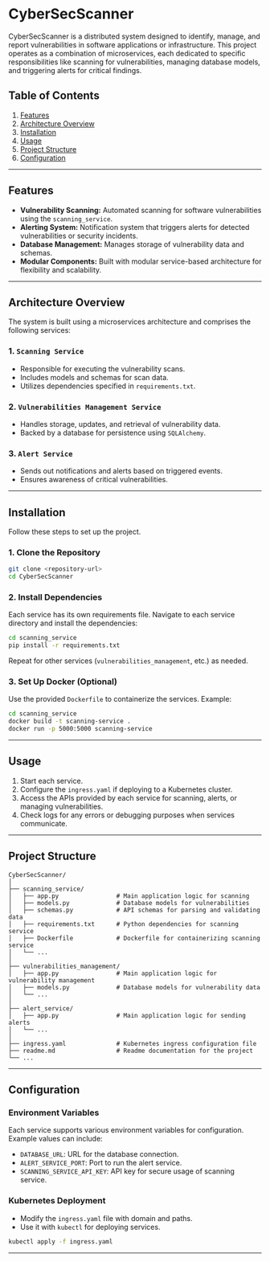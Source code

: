 # CyberSecScanner

CyberSecScanner is a distributed system designed to identify, manage, and report vulnerabilities in software applications or infrastructure. This project operates as a combination of microservices, each dedicated to specific responsibilities like scanning for vulnerabilities, managing database models, and triggering alerts for critical findings.

## Table of Contents

1. [Features](#features)
2. [Architecture Overview](#architecture-overview)
3. [Installation](#installation)
4. [Usage](#usage)
5. [Project Structure](#project-structure)
6. [Configuration](#configuration)


---

## Features

- **Vulnerability Scanning:** Automated scanning for software vulnerabilities using the `scanning_service`.
- **Alerting System:** Notification system that triggers alerts for detected vulnerabilities or security incidents.
- **Database Management:** Manages storage of vulnerability data and schemas.
- **Modular Components:** Built with modular service-based architecture for flexibility and scalability.

---

## Architecture Overview

The system is built using a microservices architecture and comprises the following services:

### 1. `Scanning Service`
- Responsible for executing the vulnerability scans.
- Includes models and schemas for scan data.
- Utilizes dependencies specified in `requirements.txt`.

### 2. `Vulnerabilities Management Service`
- Handles storage, updates, and retrieval of vulnerability data.
- Backed by a database for persistence using `SQLAlchemy`.

### 3. `Alert Service`
- Sends out notifications and alerts based on triggered events.
- Ensures awareness of critical vulnerabilities.

---

## Installation

Follow these steps to set up the project.

### 1. Clone the Repository

```bash
git clone <repository-url>
cd CyberSecScanner
```

### 2. Install Dependencies

Each service has its own requirements file. Navigate to each service directory and install the dependencies:

```bash
cd scanning_service
pip install -r requirements.txt
```

Repeat for other services (`vulnerabilities_management`, etc.) as needed.

### 3. Set Up Docker (Optional)

Use the provided `Dockerfile` to containerize the services. Example:

```bash
cd scanning_service
docker build -t scanning-service .
docker run -p 5000:5000 scanning-service
```

---

## Usage

1. Start each service.
2. Configure the `ingress.yaml` if deploying to a Kubernetes cluster.
3. Access the APIs provided by each service for scanning, alerts, or managing vulnerabilities.
4. Check logs for any errors or debugging purposes when services communicate.

---

## Project Structure

```plaintext
CyberSecScanner/
│
├── scanning_service/
│   ├── app.py                # Main application logic for scanning
│   ├── models.py             # Database models for vulnerabilities
│   ├── schemas.py            # API schemas for parsing and validating data
│   ├── requirements.txt      # Python dependencies for scanning service
│   ├── Dockerfile            # Dockerfile for containerizing scanning service
│   └── ...
│
├── vulnerabilities_management/
│   ├── app.py                # Main application logic for vulnerability management
│   ├── models.py             # Database models for vulnerability data
│   └── ...
│
├── alert_service/
│   ├── app.py                # Main application logic for sending alerts
│   └── ...
│
├── ingress.yaml              # Kubernetes ingress configuration file
├── readme.md                 # Readme documentation for the project
└── ...
```

---

## Configuration

### Environment Variables

Each service supports various environment variables for configuration. Example values can include:

- `DATABASE_URL`: URL for the database connection.
- `ALERT_SERVICE_PORT`: Port to run the alert service.
- `SCANNING_SERVICE_API_KEY`: API key for secure usage of scanning service.

### Kubernetes Deployment

- Modify the `ingress.yaml` file with domain and paths.
- Use it with `kubectl` for deploying services.

```bash
kubectl apply -f ingress.yaml
```

---

